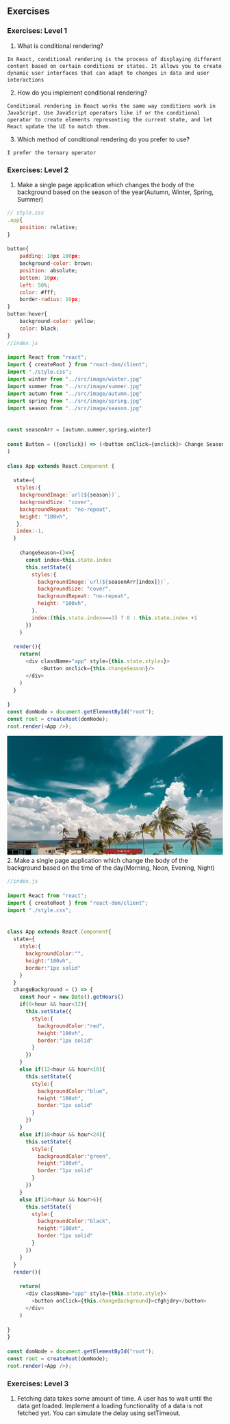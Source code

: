 ## Exercises

### Exercises: Level 1

1. What is conditional rendering?
```
In React, conditional rendering is the process of displaying different content based on certain conditions or states. It allows you to create dynamic user interfaces that can adapt to changes in data and user interactions
```
2. How do you implement conditional rendering?
```
Conditional rendering in React works the same way conditions work in JavaScript. Use JavaScript operators like if or the conditional operator to create elements representing the current state, and let React update the UI to match them.
```
3. Which method of conditional rendering do you prefer to use?
```
I prefer the ternary operator
```

### Exercises: Level 2

1. Make a single page application which changes the body of the background based on the season of the year(Autumn, Winter, Spring, Summer)
```js
// style.css
.app{
    position: relative;
}

button{
    padding: 10px 100px;
    background-color: brown;
    position: absolute;
    bottom: 10px;
    left: 50%;
    color: #fff;
    border-radius: 10px;
}
button:hover{
    background-color: yellow;
    color: black;
}
//index.js

import React from "react";
import { createRoot } from "react-dom/client";
import "./style.css";
import winter from "../src/image/winter.jpg"
import summer from "../src/image/summer.jpg"
import autumn from "../src/image/autumn.jpg"
import spring from "../src/image/spring.jpg"
import season from "../src/image/season.jpg"


const seasonArr = [autumn,summer,spring,winter]

const Button = ({onclick}) => (<button onClick={onclick}> Change Season</button>
)

class App extends React.Component {

  state={
   styles:{
    backgroundImage:`url(${season})`,
    backgroundSize: "cover",
    backgroundRepeat: "no-repeat",
    height: "100vh",
   },
   index:-1,
  }
  
    changeSeason=()=>{
      const index=this.state.index
      this.setState({
        styles:{
          backgroundImage:`url(${seasonArr[index]})`,
          backgroundSize: "cover",
          backgroundRepeat: "no-repeat",
          height: "100vh",
        },
        index:(this.state.index===3) ? 0 : this.state.index +1
      })
    }

  render(){
    return(
      <div className="app" style={this.state.styles}>
           <Button onclick={this.changeSeason}/>
      </div>
    )
  }

}
const domNode = document.getElementById("root");
const root = createRoot(domNode);
root.render(<App />);

```
<img src="../src/image/day9_level2_1.png">
2. Make a single page application which change the body of the background based on the time of the day(Morning, Noon, Evening, Night)

```js
//index.js

import React from "react";
import { createRoot } from "react-dom/client";
import "./style.css";


class App extends React.Component{
  state={
    style:{
      backgroundColor:"",
      height:"100vh",
      border:"1px solid"
    }
  }
  changeBackground = () => {
    const hour = new Date().getHours()
    if(6<hour && hour<12){
      this.setState({
        style:{
          backgroundColor:"red",
          height:"100vh",
          border:"1px solid"
        }
      })
    }
    else if(12<hour && hour<18){
      this.setState({
        style:{
          backgroundColor:"blue",
          height:"100vh",
          border:"1px solid"
        }
      })
    }
    else if(18<hour && hour<24){
      this.setState({
        style:{
          backgroundColor:"green",
          height:"100vh",
          border:"1px solid"
        }
      })
    }
    else if(24>hour && hour>6){
      this.setState({
        style:{
          backgroundColor:"black",
          height:"100vh",
          border:"1px solid"
        }
      })
    }
  }
  render(){
    
    return(
      <div className="app" style={this.state.style}>
        <button onClick={this.changeBackground}>cfghjdry</button>
      </div>
    )

}
}

const domNode = document.getElementById("root");
const root = createRoot(domNode);
root.render(<App />);

```

### Exercises: Level 3

1. Fetching data takes some amount of time. A user has to wait until the data get loaded. Implement a loading functionality of a data is not fetched yet. You can simulate the delay using setTimeout.
